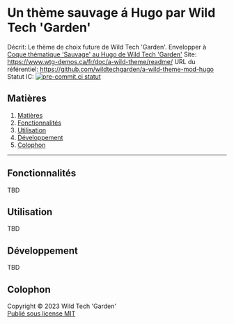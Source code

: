 # Un thème sauvage á Hugo par Wild Tech 'Garden'

Décrit: Le thème de choix future de Wild Tech 'Garden'. Envelopper à
[Coque thématique 'Sauvage' au Hugo de Wild Tech 'Garden'](https://github.com/wildtechgarden/wild-theme-shell-mod-hugo/blob/main/README.fr.md)
Site: <https://www.wtg-demos.ca/fr/doc/a-wild-theme/readme/>
URL du référentiel: <https://github.com/wildtechgarden/a-wild-theme-mod-hugo>
Statut IC: [![pre-commit.ci statut](https://results.pre-commit.ci/badge/github/wildtechgarden/a-wild-theme-mod-hugo/main.svg)](https://results.pre-commit.ci/latest/github/wildtechgarden/a-wild-theme-mod-hugo/main)

## Matières

1. [Matières](#matières)
2. [Fonctionnalités](#fonctionnalités)
3. [Utilisation](#utilisation)
4. [Développement](#développement)
5. [Colophon](#colophon)

-------

## Fonctionnalités

TBD

## Utilisation

TBD

## Développement

TBD

## Colophon

Copyright © 2023 Wild Tech 'Garden'  
[Publié sous license MIT](LICENSE)

